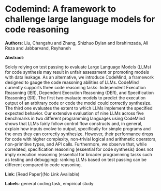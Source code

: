 # Codemind: A framework to challenge large language models for code reasoning

**Authors**: Liu, Changshu and Zhang, Shizhuo Dylan and Ibrahimzada, Ali Reza and Jabbarvand, Reyhaneh

**Abstract**:

Solely relying on test passing to evaluate Large Language Models (LLMs) for code synthesis may result in unfair assessment or promoting models with data leakage. As an alternative, we introduce CodeMind, a framework designed to gauge the code reasoning abilities of LLMs. CodeMind currently supports three code reasoning tasks: Independent Execution Reasoning (IER), Dependent Execution Reasoning (DER), and Specification Reasoning (SR). The first two evaluate models to predict the execution output of an arbitrary code or code the model could correctly synthesize. The third one evaluates the extent to which LLMs implement the specified expected behavior. Our extensive evaluation of nine LLMs across five benchmarks in two different programming languages using CodeMind shows that LLMs fairly follow control flow constructs and, in general, explain how inputs evolve to output, specifically for simple programs and the ones they can correctly synthesize. However, their performance drops for code with higher complexity, non-trivial logical and arithmetic operators, non-primitive types, and API calls. Furthermore, we observe that, while correlated, specification reasoning (essential for code synthesis) does not imply execution reasoning (essential for broader programming tasks such as testing and debugging): ranking LLMs based on test passing can be different compared to code reasoning.

**Link**: [Read Paper](No Link Available)

**Labels**: general coding task, empirical study
